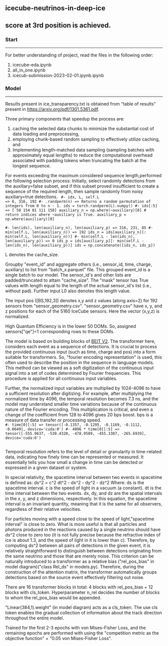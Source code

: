 ## icecube-neutrinos-in-deep-ice
## score at 3rd position is achieved.


### Start 
-----
For better understanding of project, read the files in the following order:
1. icecube-eda.ipynb 
2. all_in_one.ipynb
3. icecub-submission-2023-02-01.ipynb.ipynb

### Model
-----
Results present in ice_transparency.txt is obtained from "table of results" present in https://arxiv.org/pdf/1301.5361.pdf.

Three primary components that speedup the process are: 
1. caching the selected data chunks to minimize the substantial cost of data loading and preprocessing, 
2. employing chunk-based random sampling to effectively utilize caching, and
3. Implementing length-matched data sampling (sa​mpling batches with approximately equal lengths) to reduce the computational overhead associated with padding tokens when truncating the batch at the longest sequence.

For events exceeding the maximum considered sequence length, ​p​erformed the following selection process: Initially, ​select randomly detections from the auxiliary=false subset, and if this subset proved insufficient to create a sequence of the required length, then ​sample randomly ​from noisy auxiliary=true detections.
<code>
#- idx, L, self.L => 6, 316, 192
#- .randperm(n) => Returns a random permutation of integers from 0 to n - 1.
ids = torch.randperm(L).numpy()
#- ids[:5] => [ 58 154  81 111 158]
auxiliary_n = np.where(~auxiliary)[0] # return indices where ~auxiliary is True.
auxiliary_p = np.where(auxiliary)[0]    
#- len(ids), len(auxiliary_n), len(auxiliary_p) => 316, 231, 85
#- min(self.L, len(auxiliary_n)) => 192
ids_n = ids[auxiliary_n][: min(self.L, len(auxiliary_n))]
#- min(self.L - len(ids_n), len(auxiliary_p)) => 0
ids_p = ids[auxiliary_p][: min(self.L - len(ids_n), len(auxiliary_p))]
ids = np.concatenate([ids_n, ids_p])
</code>

L denotes the cache_size. 

Groupby "event_id" and aggregate others (i.e., sensor_id, time, charge, auxiliary) to list from "batch_x.parquet" file. This grouped event_id is a single batch to our model. The sensor_id's and other lists are padded/truncated to attain "cache_size". The "mask" tensor has True values with length equal to the length of the actual sensor_id's list (i.e., without pad). Further input L0 also denotes this length value. 

The input pos ([BS,192,3]) denotes x,y and z values (along axis=2) for 192 sensors from "sensor_geometry.csv". "sensor_geometry.csv" have x, y, and z positions for each of the 5160 IceCube sensors. Here the vector (x,y,z) is normalized. 

High Quantum Efficiency is in the lower 50 DOMs. So, assigned sensors["qe"]=1 corresponding rows to these DOMs.

The model is based on building blocks of [BEIT V2](https://arxiv.org/pdf/2208.06366.pdf). The transformer here, considers each event as a sequence of detections. It is crucial to process the provided continuous input (such as time, charge and pos) into a form suitable for transformers. So, "fourier encoding representation" is used, this often used to describe the position in the sequence in language models. This method can be viewed as a soft digitization of the continuous input signal into a set of codes determined by Fourier frequencies. This procedure is applied for all continuous input variables.

Further, the normalized input variables are multiplied by 1024-4096 to have a sufficient resolution after digitizing. For example, after multiplying the normalized time by 4096, the temporal resolution becomes 7.3 ns, and the model may understand smaller time variations because of the continuous nature of the Fourier encoding. This multiplication is critical, and even a change of the coefficient from 128 to 4096 gives 20 bps boost. bps is a measure of data transfer or processing speed. 
<code>
#- time[0][:5] => tensor([-0.1357, -0.1295, -0.1169, -0.1112, -0.0649], device='cuda:0')
#- 4096 * time[0][:5] => tensor([-555.9637, -530.4320, -478.9589, -455.3387, -265.6939], device='cuda:0')        
</code>

Temporal resolution refers to the level of detail or granularity in time-related data, indicating how finely time can be represented or measured. It essentially tells you how small a change in time can be detected or expressed in a given dataset or system.

In special relativity, the spacetime interval between two events in spacetime is defined as:
ds^2 = c^2 dt^2 - dx^2 - dy^2 - dz^2
Where:
ds is the spacetime interval.
c is the speed of light in a vacuum (a constant).
dt is the time interval between the two events.
dx, dy, and dz are the spatial intervals in the x, y, and z dimensions, respectively. In this equation, the spacetime interval is an invariant quantity, meaning that it is the same for all observers, regardless of their relative velocities. 

For particles moving with a speed close to the speed of light, ​"spacetime interval" is close to zero. What is more useful is that all particles and photons produced in the reactions caused by a single neutrino should have ds^2 close to zero too (it is not fully precise because the refractive index of ice is about 1.3, and the speed of light in it is lower than c). Therefore, by computing ds^2 between all pairs of detections in the given event, it is relatively straightforward to distinguish between detections originating from the same neutrino and those that are merely noise. This criterion can be naturally introduced to a transformer as a relative bias​ ("rel_pos_bias" in model diagram)​ ("class Rel_ds" in models.py). Therefore, during the construction of the attention matrix, the transformer automatically groups detections based on the source event effectively filtering out noise. 

There are 16 transformer blocks in total: 4 blocks with rel_pos_bias + 12 blocks with cls_token. Hyperparameter n_rel decides the number of blocks to whom the rel_pos_bias would be appended.

"Linear(384,1).weight" (in model diagram) acts as a cls_token. The use cls token enables the gradual collection of information about the track direction throughout the entire model.

Trained for the first 2-3 epochs with von Mises-Fisher Loss, and the remaining epochs are performed with using the "competition metric as the objective function" + "0.05 von Mises-Fisher Loss".
